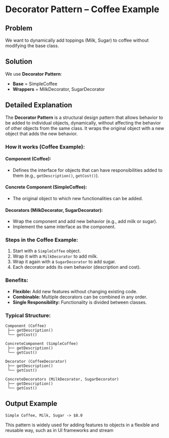 # Decorator Pattern – Coffee Example

## Problem
We want to dynamically add toppings (Milk, Sugar) to coffee without modifying the base class.

## Solution
We use **Decorator Pattern**:
- **Base** = SimpleCoffee
- **Wrappers** = MilkDecorator, SugarDecorator

## Detailed Explanation

The **Decorator Pattern** is a structural design pattern that allows behavior to be added to individual objects, dynamically, without affecting the behavior of other objects from the same class. It wraps the original object with a new object that adds the new behavior.

### How it works (Coffee Example):

#### Component (Coffee):
- Defines the interface for objects that can have responsibilities added to them (e.g., `getDescription()`, `getCost()`).

#### Concrete Component (SimpleCoffee):
- The original object to which new functionalities can be added.

#### Decorators (MilkDecorator, SugarDecorator):
- Wrap the component and add new behavior (e.g., add milk or sugar).
- Implement the same interface as the component.

### Steps in the Coffee Example:
1. Start with a `SimpleCoffee` object.
2. Wrap it with a `MilkDecorator` to add milk.
3. Wrap it again with a `SugarDecorator` to add sugar.
4. Each decorator adds its own behavior (description and cost).

### Benefits:
- **Flexible:** Add new features without changing existing code.
- **Combinable:** Multiple decorators can be combined in any order.
- **Single Responsibility:** Functionality is divided between classes.

### Typical Structure:
```
Component (Coffee)
 ├── getDescription()
 └── getCost()

ConcreteComponent (SimpleCoffee)
 ├── getDescription()
 └── getCost()

Decorator (CoffeeDecorator)
 ├── getDescription()
 └── getCost()

ConcreteDecorators (MilkDecorator, SugarDecorator)
 ├── getDescription()
 └── getCost()
```

## Output Example
```
Simple Coffee, Milk, Sugar -> $8.0
```

This pattern is widely used for adding features to objects in a flexible and reusable way, such as in UI frameworks and stream